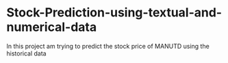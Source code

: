 # Stock-Prediction-using-textual-and-numerical-data
In this project am trying to predict the stock price of MANUTD using the historical data

